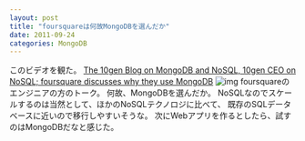 ```yaml
---
layout: post
title: "foursquareは何故MongoDBを選んだか"
date: 2011-09-24
categories: MongoDB
---
```

このビデオを観た。
 [The 10gen Blog on MongoDB and NoSQL, 10gen CEO on NoSQL; foursquare discusses why they use MongoDB](http://blog.10gen.com/post/10338180830/10gen-ceo-on-nosql-foursquare-discusses-why-they-use)
 ![img](http://pix.am/bbzG.png)
 foursquareのエンジニアの方のトーク。 何故、MongoDBを選んだか。
NoSQLなのでスケールするのは当然として、ほかのNoSQLテクノロジに比べて、
既存のSQLデータベースに近いので移行しやすいそうな。
次にWebアプリを作るとしたら、試すのはMongoDBだなと感じた。

